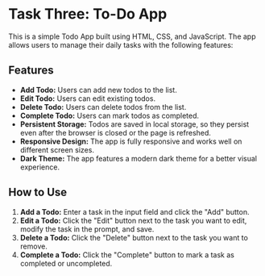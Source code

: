 ﻿# Task Three: To-Do App

This is a simple Todo App built using HTML, CSS, and JavaScript. The app allows users to manage their daily tasks with the following features:

## Features

- **Add Todo:** Users can add new todos to the list.
- **Edit Todo:** Users can edit existing todos.
- **Delete Todo:** Users can delete todos from the list.
- **Complete Todo:** Users can mark todos as completed.
- **Persistent Storage:** Todos are saved in local storage, so they persist even after the browser is closed or the page is refreshed.
- **Responsive Design:** The app is fully responsive and works well on different screen sizes.
- **Dark Theme:** The app features a modern dark theme for a better visual experience.

## How to Use

1. **Add a Todo:** Enter a task in the input field and click the "Add" button.
2. **Edit a Todo:** Click the "Edit" button next to the task you want to edit, modify the task in the prompt, and save.
3. **Delete a Todo:** Click the "Delete" button next to the task you want to remove.
4. **Complete a Todo:** Click the "Complete" button to mark a task as completed or uncompleted.

